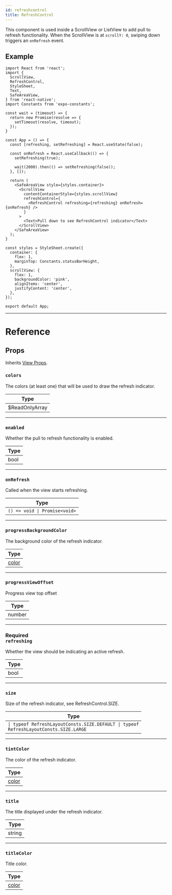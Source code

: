 ```yaml
---
id: refreshcontrol
title: RefreshControl
---
```


This component is used inside a ScrollView or ListView to add pull to refresh functionality. When the ScrollView is at `scrollY: 0`, swiping down triggers an `onRefresh` event.

## Example

```SnackPlayer name=RefreshControl&supportedPlatforms=ios,android
import React from 'react';
import {
  ScrollView,
  RefreshControl,
  StyleSheet,
  Text,
  SafeAreaView,
} from 'react-native';
import Constants from 'expo-constants';

const wait = (timeout) => {
  return new Promise(resolve => {
    setTimeout(resolve, timeout);
  });
}

const App = () => {
  const [refreshing, setRefreshing] = React.useState(false);

  const onRefresh = React.useCallback(() => {
    setRefreshing(true);

    wait(2000).then(() => setRefreshing(false));
  }, []);

  return (
    <SafeAreaView style={styles.container}>
      <ScrollView
        contentContainerStyle={styles.scrollView}
        refreshControl={
          <RefreshControl refreshing={refreshing} onRefresh={onRefresh} />
        }
      >
        <Text>Pull down to see RefreshControl indicator</Text>
      </ScrollView>
    </SafeAreaView>
  );
}

const styles = StyleSheet.create({
  container: {
    flex: 1,
    marginTop: Constants.statusBarHeight,
  },
  scrollView: {
    flex: 1,
    backgroundColor: 'pink',
    alignItems: 'center',
    justifyContent: 'center',
  },
});

export default App;
```

---

# Reference

## Props

Inherits [View Props](view.md#props).

### `colors`

The colors (at least one) that will be used to draw the refresh indicator.

| Type                        |
| --------------------------- |
| \$ReadOnlyArray<ColorValue> |

---

### `enabled`

Whether the pull to refresh functionality is enabled.

| Type |
| ---- |
| bool |

---

### `onRefresh`

Called when the view starts refreshing.

| Type                                                        |
| ----------------------------------------------------------- |
| <code>() =&#x3E; void &#124; Promise&#x3C;void&#x3E;</code> |

---

### `progressBackgroundColor`

The background color of the refresh indicator.

| Type               |
| ------------------ |
| [color](colors.md) |

---

### `progressViewOffset`

Progress view top offset

| Type   |
| ------ |
| number |

---

### <div class="label required basic">Required</div>`refreshing`

Whether the view should be indicating an active refresh.

| Type |
| ---- |
| bool |

---

### `size`

Size of the refresh indicator, see RefreshControl.SIZE.

| Type                                                                                                     |
| -------------------------------------------------------------------------------------------------------- |
| <code>&#124; typeof RefreshLayoutConsts.SIZE.DEFAULT &#124; typeof RefreshLayoutConsts.SIZE.LARGE</code> |

---

### `tintColor`

The color of the refresh indicator.

| Type               |
| ------------------ |
| [color](colors.md) |

---

### `title`

The title displayed under the refresh indicator.

| Type   |
| ------ |
| string |

---

### `titleColor`

Title color.

| Type               |
| ------------------ |
| [color](colors.md) |
